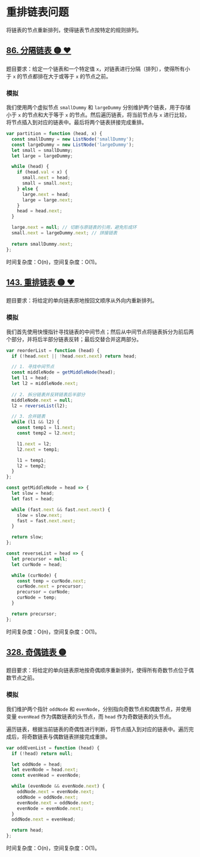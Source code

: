 # 重排链表问题

将链表的节点重新排列，使得链表节点按特定的规则排列。 

## [86. 分隔链表 🟡 ❤](https://leetcode.cn/problems/partition-list/description/)

题目要求：给定一个链表和一个特定值 `x`，对链表进行分隔（排列），使得所有小于 `x` 的节点都排在大于或等于 `x` 的节点之前。

### 模拟

我们使用两个虚拟节点 `smallDummy` 和 `largeDummy` 分别维护两个链表，用于存储小于 `x` 的节点和大于等于 `x` 的节点。然后遍历链表，将当前节点与 `x` 进行比较，将节点插入到对应的链表中。最后将两个链表拼接完成重排。

``` js
var partition = function (head, x) {
  const smallDummy = new ListNode('smallDummy');
  const largeDummy = new ListNode('largeDummy');
  let small = smallDummy;
  let large = largeDummy;

  while (head) {
    if (head.val < x) {
      small.next = head;
      small = small.next;
    } else {
      large.next = head;
      large = large.next;
    }
    head = head.next;
  }

  large.next = null; // 切断与原链表的引用，避免形成环
  small.next = largeDummy.next; // 拼接链表
  
  return smallDummy.next;
};
```

时间复杂度：O(n)，空间复杂度：O(1)。

## [143. 重排链表 🟡 ❤](https://leetcode.cn/problems/reorder-list/description/)

题目要求：将给定的单向链表原地按回文顺序从外向内重新排列。

### 模拟

我们首先使用快慢指针寻找链表的中间节点；然后从中间节点将链表拆分为前后两个部分，并将后半部分链表反转；最后交替合并这两部分。

``` js
var reorderList = function (head) {
  if (!head.next || !head.next.next) return head;

  // 1. 寻找中间节点
  const middleNode = getMiddleNode(head);
  let l1 = head;
  let l2 = middleNode.next;
  
  // 2. 拆分链表并反转链表后半部分
  middleNode.next = null;
  l2 = reverseList(l2);

  // 3. 合并链表
  while (l1 && l2) {
    const temp1 = l1.next;
    const temp2 = l2.next;

    l1.next = l2;
    l2.next = temp1;

    l1 = temp1;
    l2 = temp2;
  }
};

const getMiddleNode = head => {
  let slow = head;
  let fast = head;

  while (fast.next && fast.next.next) {
    slow = slow.next;
    fast = fast.next.next;
  }

  return slow;
};

const reverseList = head => {
  let precursor = null;
  let curNode = head;

  while (curNode) {
    const temp = curNode.next;
    curNode.next = precursor;
    precursor = curNode;
    curNode = temp;
  }

  return precursor;
};
```

时间复杂度：O(n)，空间复杂度：O(1)。

## [328. 奇偶链表 🟡](https://leetcode.cn/problems/odd-even-linked-list/description/)

题目要求：将给定的单向链表原地按奇偶顺序重新排列，使得所有奇数节点位于偶数节点之前。

### 模拟

我们维护两个指针 `oddNode` 和 `evenNode`，分别指向奇数节点和偶数节点，并使用变量 `evenHead` 作为偶数链表的头节点，而 `head` 作为奇数链表的头节点。

遍历链表，根据当前链表的奇偶性进行判断，将节点插入到对应的链表中。遍历完成后，将奇数链表与偶数链表拼接完成重排。

``` js
var oddEvenList = function (head) {
  if (!head) return null;

  let oddNode = head;
  let evenNode = head.next;
  const evenHead = evenNode;

  while (evenNode && evenNode.next) {
    oddNode.next = evenNode.next;
    oddNode = oddNode.next;
    evenNode.next = oddNode.next;
    evenNode = evenNode.next;
  }
  oddNode.next = evenHead;

  return head;
};
```

时间复杂度：O(n)，空间复杂度：O(1)。
